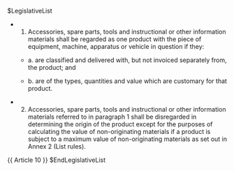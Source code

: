 $LegislativeList
* 1. Accessories, spare parts, tools and instructional or other information materials shall be regarded as one product with the piece of equipment, machine, apparatus or vehicle in question if they:

   * a. are classified and delivered with, but not invoiced separately from, the product; and

   * b. are of the types, quantities and value which are customary for that product.

* 2. Accessories, spare parts, tools and instructional or other information materials referred to in paragraph 1 shall be disregarded in determining the origin of the product except for the purposes of calculating the value of non-originating materials if a product is subject to a maximum value of non-originating materials as set out in Annex 2 (List rules).

{{ Article 10 }}
$EndLegislativeList
